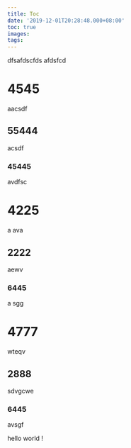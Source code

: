 ```yaml
---
title: Toc
date: '2019-12-01T20:28:48.000+08:00'
toc: true
images: 
tags:
---
```


dfsafdscfds
afdsfcd

# 4545
aacsdf
## 55444
acsdf
### 45445
avdfsc
# 4225
a ava
## 2222
aewv
### 6445
a sgg
# 4777
wteqv
## 2888
sdvgcwe
### 6445
avsgf

hello world !